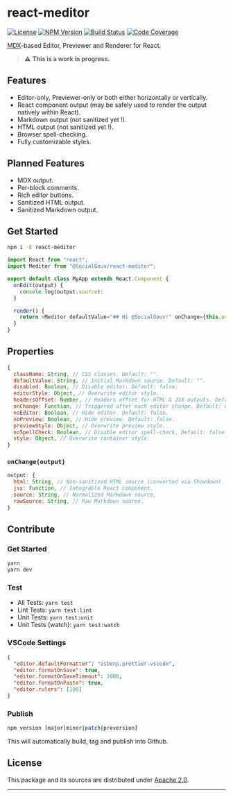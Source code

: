 # react-meditor

[![License][img-license]][link-license] [![NPM Version][img-npm]][link-npm]
[![Build Status][img-travis]][link-travis] [![Code Coverage][img-coveralls]][link-coveralls]

[MDX][link-mdx]-based Editor, Previewer and Renderer for React.

> ⚠️ **This is a work in progress.**

## Features

- Editor-only, Previewer-only or both either horizontally or vertically.
- React component output (may be safely used to render the output natively within React).
- Markdown output (not sanitized yet !).
- HTML output (not sanitized yet !).
- Browser spell-checking.
- Fully customizable styles.

## Planned Features

- MDX output.
- Per-block comments.
- Rich editor buttons.
- Sanitized HTML output.
- Sanitized Markdown output.

## Get Started

```bash
npm i -E react-meditor
```

```js
import React from "react";
import Meditor from "@SocialGouv/react-meditor";

export default class MyApp extends React.Component {
  onEdit(output) {
    console.log(output.source);
  }

  render() {
    return <Meditor defaultValue="## Hi @SocialGouv!" onChange={this.onEdit.bind(this)} />;
  }
}
```

## Properties

```js
{
  className: String, // CSS classes. Default: "".
  defaultValue: String, // Initial Markdown source. Default: "".
  disabled: Boolean, // Disable editor. Default: false.
  editorStyle: Object, // Overwrite editor style.
  headersOffset: Number, // Headers offset for HTML & JSX outputs. Default: 1.
  onChange: Function, // Triggered after each editor change. Default: undefined.
  noEditor: Boolean, // Hide editor. Default: false.
  noPreview: Boolean, // Hide preview. Default: false.
  previewStyle: Object, // Overwrite preview style.
  noSpellCheck: Boolean, // Disable editor spell-check. Default: false.
  style: Object, // Overwrite container style.
}
```

### `onChange(output)`

```js
output: {
  html: String, // Non-sanitized HTML source (converted via Showdown).
  jsx: Function, // Integrable React component.
  source: String, // Normalized Markdown source.
  rawSource: String, // Raw Markdown source.
}
```

## Contribute

### Get Started

```bash
yarn
yarn dev
```

### Test

- All Tests: `yarn test`
- Lint Tests: `yarn test:lint`
- Unit Tests: `yarn test:unit`
- Unit Tests (watch): `yarn test:watch`

### VSCode Settings

```json
{
  "editor.defaultFormatter": "esbenp.prettier-vscode",
  "editor.formatOnSave": true,
  "editor.formatOnSaveTimeout": 2000,
  "editor.formatOnPaste": true,
  "editor.rulers": [100]
}
```

### Publish

```bash
npm version [major|minor|patch|preversion]
```

This will automatically build, tag and publish into Github.

## License

This package and its sources are distributed under [Apache 2.0][link-license].

---

[img-coveralls]:
  https://img.shields.io/coveralls/github/SocialGouv/react-meditor/master?style=flat-square
[img-license]: https://img.shields.io/badge/License-MIT-blue?style=flat-square
[img-npm]: https://img.shields.io/npm/v/react-meditor?style=flat-square
[img-travis]: https://img.shields.io/travis/com/SocialGouv/react-meditor?style=flat-square
[link-coveralls]: https://coveralls.io/github/SocialGouv/react-meditor
[link-license]: https://github.com/SocialGouv/react-meditor/blob/master/LICENSE
[link-mdx]: https://mdxjs.com
[link-npm]: https://www.npmjs.com/package/react-meditor
[link-travis]: https://travis-ci.com/SocialGouv/react-meditor
